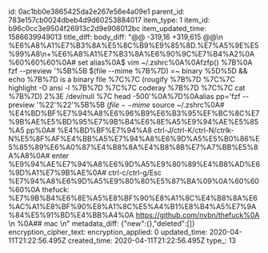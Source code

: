 id: 0ac1bb0e3865425da2e267e56e4a09e1
parent_id: 783e157cb0024dbeb4d9d60253884017
item_type: 1
item_id: b96c0cc3e9504f26913c2d9e908012bc
item_updated_time: 1586639949013
title_diff: 
body_diff: "@@ -319,16 +319,615 @@\n  %E6%A8%A1%E7%B3%8A%E5%8C%B9%E9%85%8D.%E7%A5%9E%E5%99%A8\n+%E6%A8%A1%E7%B3%8A%E6%90%9C%E7%B4%A2%0A%60%60%60%0A# set alias%0A$ vim ~/.zshrc%0A%0Afzfp() %7B%0A    fzf --preview '%5B%5B $(file --mime %7B%7D) =~ binary %5D%5D && echo %7B%7D is a binary file %7C%7C (rougify %7B%7D %7C%7C highlight -O ansi -l %7B%7D %7C%7C coderay %7B%7D %7C%7C cat %7B%7D) 2%3E /dev/null %7C head -500'%0A%7D%0Aalias pp='fzf --preview '%22'%22'%5B%5B $(file --mime %7B%7D) =~ binary %5D%5D && echo %7B%7D is a binary file %7C%7C (highlight -O ansi -l %7B%7D %7C%7C coderay %7B%7D %7C%7C rougify %7B%7D %7C%7C cat %7B%7D) 2%3E /dev/null %7C head -500'%22'%22%0A$ source ~/.zshrc%0A# %E4%BD%BF%E7%94%A8%E6%96%B9%E6%B3%95%EF%BC%8C%E7%9B%AE%E5%BD%95%E7%9B%B4%E6%8E%A5%E9%94%AE%E5%85%A5 pp%0A# %E4%BD%BF%E7%94%A8 ctrl-J/ctrl-K/ctrl-N/ctrlk-N%E5%8F%AF%E4%BB%A5%E7%94%A8%E6%9D%A5%E5%B0%86%E5%85%89%E6%A0%87%E4%B8%8A%E4%B8%8B%E7%A7%BB%E5%8A%A8%0A# enter %E9%94%AE%E7%94%A8%E6%9D%A5%E9%80%89%E4%B8%AD%E6%9D%A1%E7%9B%AE%0A# ctrl-c/ctrl-g/Esc %E7%94%A8%E6%9D%A5%E9%80%80%E5%87%BA%09%0A%60%60%60%0A   thefuck: %E7%9B%B4%E6%8E%A5%E8%BF%90%E8%A1%8C%E4%B8%8A%E6%AC%A1%E8%BF%90%E8%A1%8C%E5%A4%B1%E8%B4%A5%E7%9A%84%E5%91%BD%E4%BB%A4%0A   https://github.com/nvbn/thefuck%0A   \n %0A## mac \n"
metadata_diff: {"new":{},"deleted":[]}
encryption_cipher_text: 
encryption_applied: 0
updated_time: 2020-04-11T21:22:56.495Z
created_time: 2020-04-11T21:22:56.495Z
type_: 13